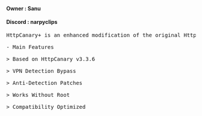 <h4>Owner : Sanu</h4>
  <h4>Discord : narpyclips</h4>
  
  <pre>
HttpCanary+ is an enhanced modification of the original HttpCanary v3.3.6, a popular tool for capturing and inspecting HTTP/HTTPS traffic on Android devices. Designed for developers, testers, and researchers, it unlocks all premium features, removes usage restrictions, and introduces improvements to bypass VPN detection and app-level blocking. With these enhancements, HttpCanary+ offers a more powerful and flexible experience than the standard version or other mods available online.

- Main Features

> Based on HttpCanary v3.3.6
  
> VPN Detection Bypass

> Anti-Detection Patches

> Works Without Root

> Compatibility Optimized